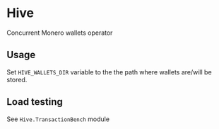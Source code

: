 # Hive

Concurrent Monero wallets operator

## Usage

Set `HIVE_WALLETS_DIR` variable to the the path where wallets are/will be stored.

## Load testing

See `Hive.TransactionBench` module